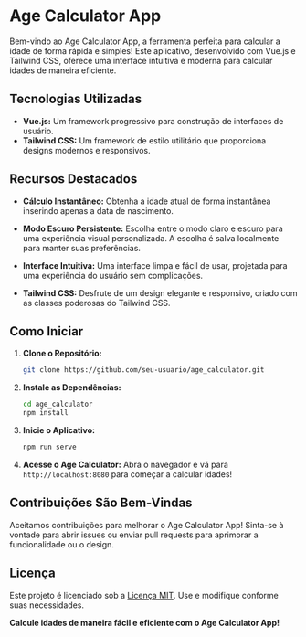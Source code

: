 # Age Calculator App

Bem-vindo ao Age Calculator App, a ferramenta perfeita para calcular a idade de forma rápida e simples! Este aplicativo, desenvolvido com Vue.js e Tailwind CSS, oferece uma interface intuitiva e moderna para calcular idades de maneira eficiente.

## Tecnologias Utilizadas

- **Vue.js:** Um framework progressivo para construção de interfaces de usuário.
- **Tailwind CSS:** Um framework de estilo utilitário que proporciona designs modernos e responsivos.

## Recursos Destacados

- **Cálculo Instantâneo:** Obtenha a idade atual de forma instantânea inserindo apenas a data de nascimento.

- **Modo Escuro Persistente:** Escolha entre o modo claro e escuro para uma experiência visual personalizada. A escolha é salva localmente para manter suas preferências.

- **Interface Intuitiva:** Uma interface limpa e fácil de usar, projetada para uma experiência do usuário sem complicações.

- **Tailwind CSS:** Desfrute de um design elegante e responsivo, criado com as classes poderosas do Tailwind CSS.

## Como Iniciar

1. **Clone o Repositório:**
    ```bash
    git clone https://github.com/seu-usuario/age_calculator.git
    ```

2. **Instale as Dependências:**
    ```bash
    cd age_calculator
    npm install
    ```

3. **Inicie o Aplicativo:**
    ```bash
    npm run serve
    ```

4. **Acesse o Age Calculator:**
    Abra o navegador e vá para `http://localhost:8080` para começar a calcular idades!

## Contribuições São Bem-Vindas

Aceitamos contribuições para melhorar o Age Calculator App! Sinta-se à vontade para abrir issues ou enviar pull requests para aprimorar a funcionalidade ou o design.

## Licença

Este projeto é licenciado sob a [Licença MIT](LICENSE). Use e modifique conforme suas necessidades.

**Calcule idades de maneira fácil e eficiente com o Age Calculator App!**
